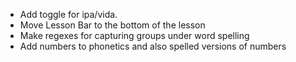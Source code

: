 - Add toggle for ipa/vida.
- Move Lesson Bar to the bottom of the lesson
- Make regexes for capturing groups under word spelling
- Add numbers to phonetics and also spelled versions of numbers